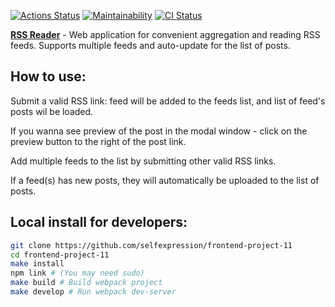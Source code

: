 [![Actions Status](https://github.com/selfexpression/frontend-project-11/workflows/hexlet-check/badge.svg)](https://github.com/selfexpression/frontend-project-11/actions)
[![Maintainability](https://api.codeclimate.com/v1/badges/07d0defb4f504592735d/maintainability)](https://codeclimate.com/github/selfexpression/frontend-project-11/maintainability)
[![CI Status](https://github.com/selfexpression/frontend-project-11/actions/workflows/npm-status.yml/badge.svg)](https://github.com/selfexpression/frontend-project-11/actions/workflows/npm-status.yml)

**[RSS Reader](https://frontend-project-11-roan-five.vercel.app/)** - Web application for convenient aggregation and reading RSS feeds. Supports multiple feeds and auto-update for the list of posts.

## How to use:

Submit a valid RSS link: feed will be added to the feeds list, and list of feed's posts wil be loaded.

If you wanna see preview of the post in the modal window - click on the preview button to the right of the post link.

Add multiple feeds to the list by submitting other valid RSS links.

If a feed(s) has new posts, they will automatically be uploaded to the list of posts.

## Local install for developers:

```sh
git clone https://github.com/selfexpression/frontend-project-11
cd frontend-project-11
make install
npm link # (You may need sudo)
make build # Build webpack project
make develop # Run webpack dev-server
```